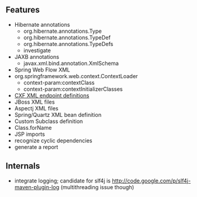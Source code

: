 Features
--------
* Hibernate annotations
   * org.hibernate.annotations.Type
   * org.hibernate.annotations.TypeDef
   * org.hibernate.annotations.TypeDefs
   * investigate
* JAXB annotations
    * javax.xml.bind.annotation.XmlSchema
* Spring Web Flow XML
* org.springframework.web.context.ContextLoader
    * context-param:contextClass
    * context-param:contextInitializerClasses
* [CXF XML endpoint definitions](http://cxf.apache.org/schemas/jaxws.xsd)
* JBoss XML files
* Aspectj XML files
* Spring/Quartz XML bean definition
* Custom Subclass definition
* Class.forName
* JSP imports
* recognize cyclic dependencies
* generate a report

Internals
---------
* integrate logging; candidate for slf4j is http://code.google.com/p/slf4j-maven-plugin-log (multithreading issue though)
